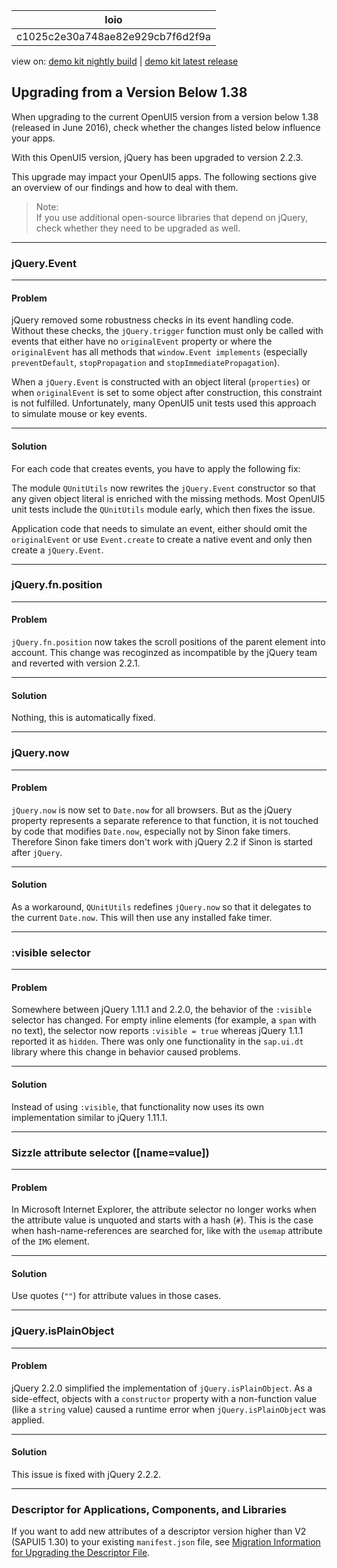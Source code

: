 <!-- loioc1025c2e30a748ae82e929cb7f6d2f9a -->

| loio |
| -----|
| c1025c2e30a748ae82e929cb7f6d2f9a |

<div id="loio">

view on: [demo kit nightly build](https://openui5nightly.hana.ondemand.com/#/topic/c1025c2e30a748ae82e929cb7f6d2f9a) | [demo kit latest release](https://openui5.hana.ondemand.com/#/topic/c1025c2e30a748ae82e929cb7f6d2f9a)</div>

## Upgrading from a Version Below 1.38

When upgrading to the current OpenUI5 version from a version below 1.38 \(released in June 2016\), check whether the changes listed below influence your apps.

With this OpenUI5 version, jQuery has been upgraded to version 2.2.3.

This upgrade may impact your OpenUI5 apps. The following sections give an overview of our findings and how to deal with them.

> Note:  
> If you use additional open-source libraries that depend on jQuery, check whether they need to be upgraded as well.

***

### jQuery.Event

***

#### Problem

jQuery removed some robustness checks in its event handling code. Without these checks, the `jQuery.trigger` function must only be called with events that either have no `originalEvent` property or where the `originalEvent` has all methods that `window.Event implements` \(especially `preventDefault`, `stopPropagation` and `stopImmediatePropagation`\).

When a `jQuery.Event` is constructed with an object literal \(`properties`\) or when `originalEvent` is set to some object after construction, this constraint is not fulfilled. Unfortunately, many OpenUI5 unit tests used this approach to simulate mouse or key events.

***

#### Solution

For each code that creates events, you have to apply the following fix:

The module `QUnitUtils` now rewrites the `jQuery.Event` constructor so that any given object literal is enriched with the missing methods. Most OpenUI5 unit tests include the `QUnitUtils` module early, which then fixes the issue.

Application code that needs to simulate an event, either should omit the `originalEvent` or use `Event.create` to create a native event and only then create a `jQuery.Event`.

***

### jQuery.fn.position

***

#### Problem

`jQuery.fn.position` now takes the scroll positions of the parent element into account. This change was recoginzed as incompatible by the jQuery team and reverted with version 2.2.1.

***

#### Solution

Nothing, this is automatically fixed.

***

### jQuery.now

***

#### Problem

`jQuery.now` is now set to `Date.now` for all browsers. But as the jQuery property represents a separate reference to that function, it is not touched by code that modifies `Date.now`, especially not by Sinon fake timers. Therefore Sinon fake timers don't work with jQuery 2.2 if Sinon is started after `jQuery`.

***

#### Solution

As a workaround, `QUnitUtils` redefines `jQuery.now` so that it delegates to the current `Date.now`. This will then use any installed fake timer.

***

### :visible selector

***

#### Problem

Somewhere between jQuery 1.11.1 and 2.2.0, the behavior of the `:visible` selector has changed. For empty inline elements \(for example, a `span` with no text\), the selector now reports `:visible = true` whereas jQuery 1.1.1 reported it as `hidden`. There was only one functionality in the `sap.ui.dt` library where this change in behavior caused problems.

***

#### Solution

Instead of using `:visible`, that functionality now uses its own implementation similar to jQuery 1.11.1.

***

### Sizzle attribute selector \(\[name=value\]\)

***

#### Problem

In Microsoft Internet Explorer, the attribute selector no longer works when the attribute value is unquoted and starts with a hash \(`#`\). This is the case when hash-name-references are searched for, like with the `usemap` attribute of the `IMG` element.

***

#### Solution

Use quotes \(`""`\) for attribute values in those cases.

***

### jQuery.isPlainObject

***

#### Problem

jQuery 2.2.0 simplified the implementation of `jQuery.isPlainObject`. As a side-effect, objects with a `constructor` property with a non-function value \(like a `string` value\) caused a runtime error when `jQuery.isPlainObject` was applied.

***

#### Solution

This issue is fixed with jQuery 2.2.2.

***

### Descriptor for Applications, Components, and Libraries

If you want to add new attributes of a descriptor version higher than V2 \(SAPUI5 1.30\) to your existing `manifest.json` file, see [Migration Information for Upgrading the Descriptor File](Migration_Information_for_Upgrading_the_Descriptor_File_a110f76.md).

